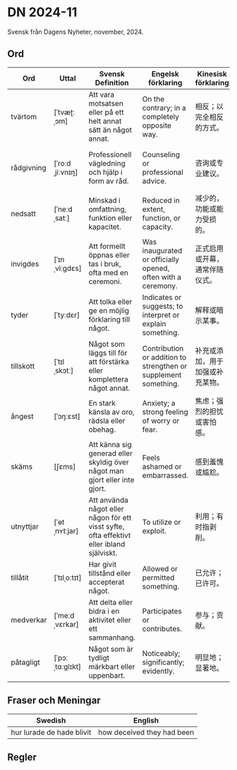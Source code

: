 # DN 2024-11
Svensk från Dagens Nyheter, november, 2024.

## Ord

| Ord   | Uttal           | Svensk Definition                                         | Engelsk förklaring                      | Kinesisk förklaring   | Exempel mening                                         |
|-------|-----------------|------------------------------------------------------------|-----------------------------------------|-----------------------|--------------------------------------------------------|
| tvärtom | [ˈtvæʈːˌɔm] | Att vara motsatsen eller på ett helt annat sätt än något annat. | On the contrary; in a completely opposite way. | 相反；以完全相反的方式。 | Han sa inte ja, tvärtom, han vägrade helt. |
| rådgivning | [ˈroːdˌjiːvnɪŋ] | Professionell vägledning och hjälp i form av råd. | Counseling or professional advice. | 咨询或专业建议。 | Företaget erbjuder juridisk rådgivning till sina kunder. |
| nedsatt | [ˈneːdˌsatː] | Minskad i omfattning, funktion eller kapacitet. | Reduced in extent, function, or capacity. | 减少的，功能或能力受损的。 | Efter sjukdomen har han haft nedsatt hörsel. |
| invigdes | [ˈɪnˌviːɡdɛs] | Att formellt öppnas eller tas i bruk, ofta med en ceremoni. | Was inaugurated or officially opened, often with a ceremony. | 正式启用或开幕，通常伴随仪式。 | Den nya bron invigdes av kungafamiljen. |
| tyder | [ˈtyːdɛr] | Att tolka eller ge en möjlig förklaring till något. | Indicates or suggests; to interpret or explain something. | 解释或暗示某事。 | Allt tyder på att vädret blir bättre imorgon. |
| tillskott | [ˈtɪlˌskɔtː] | Något som läggs till för att förstärka eller komplettera något annat. | Contribution or addition to strengthen or supplement something. | 补充或添加，用于加强或补充某物。 | Föreningen fick ett ekonomiskt tillskott för sin verksamhet. |
| ångest | [ˈɔŋːɛst] | En stark känsla av oro, rädsla eller obehag. | Anxiety; a strong feeling of worry or fear. | 焦虑；强烈的担忧或害怕感。 | Hon kände stor ångest inför tentan. |
| skäms | [ʃɛms] | Att känna sig generad eller skyldig över något man gjort eller inte gjort. | Feels ashamed or embarrassed. | 感到羞愧或尴尬。 | Han skäms över att han glömde hennes födelsedag. |
| utnyttjar | [ˈɵtˌnʏtːjar] | Att använda något eller någon för ett visst syfte, ofta effektivt eller ibland själviskt. | To utilize or exploit. | 利用；有时指剥削。 | Han utnyttjar alla möjligheter att förbättra sina kunskaper. |
| tillåtit | [ˈtɪlˌoːtɪt] | Har givit tillstånd eller accepterat något. | Allowed or permitted something. | 已允许；已许可。 | Han har tillåtit barnen att stanna uppe sent ikväll. |
| medverkar | [ˈmeːdˌvɛrkar] | Att delta eller bidra i en aktivitet eller ett sammanhang. | Participates or contributes. | 参与；贡献。 | Hon medverkar i organisationens nya projekt. |
| påtagligt | [ˈpɔːˌtɑːɡlɪkt] | Något som är tydligt märkbart eller uppenbart. | Noticeably; significantly; evidently. | 明显地；显著地。 | Effekten av de nya reglerna är påtagligt positiv. |

## Fraser och Meningar
| Swedish       | English         |
|---------------|-----------------|
| hur lurade de hade blivit | how deceived they had been |

## Regler
